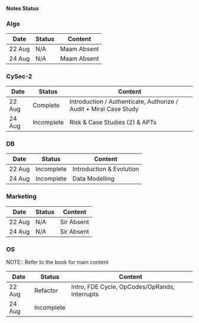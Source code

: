 #### Notes Status

### Algo

| Date   | Status | Content     |
| ------ | ------ | ----------- |
| 22 Aug | N/A    | Maam Absent |
| 24 Aug | N/A    | Maam Absent |

### CySec-2

| Date   | Status     | Content                                                            |
| ------ | ---------- | ------------------------------------------------------------------ |
| 22 Aug | Complete   | Introduction / Authenticate, Authorize / Audit  + Mirai Case Study |
| 24 Aug | Incomplete | Risk & Case Studies (2) & APTs                                     |

### DB

| Date   | Status     | Content                  |
| ------ | ---------- | ------------------------ |
| 22 Aug | Incomplete | Introduction & Evolution |
| 24 Aug | Incomplete | Data Modelling           |

### Marketing

| Date   | Status | Content    |
| ------ | ------ | ---------- |
| 22 Aug | N/A    | Sir Absent |
| 24 Aug | N/A    | Sir Absent           |

### OS

NOTE:: Refer to the book for main content

| Date   | Status     | Content                                       |
| ------ | ---------- | --------------------------------------------- |
| 22 Aug | Refactor   | Intro, FDE Cycle, OpCodes/OpRands, Interrupts |
| 24 Aug | Incomplete |                                               |
